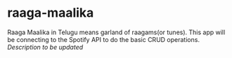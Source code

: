 # raaga-maalika
Raaga Maalika in Telugu means garland of raagams(or tunes). This app will be connecting to the Spotify API to do the basic CRUD operations. *Description to be updated*

